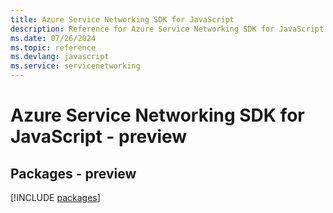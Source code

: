 ```yaml
---
title: Azure Service Networking SDK for JavaScript
description: Reference for Azure Service Networking SDK for JavaScript
ms.date: 07/26/2024
ms.topic: reference
ms.devlang: javascript
ms.service: servicenetworking
---
```

# Azure Service Networking SDK for JavaScript - preview
## Packages - preview
[!INCLUDE [packages](service-networking-index.md)]